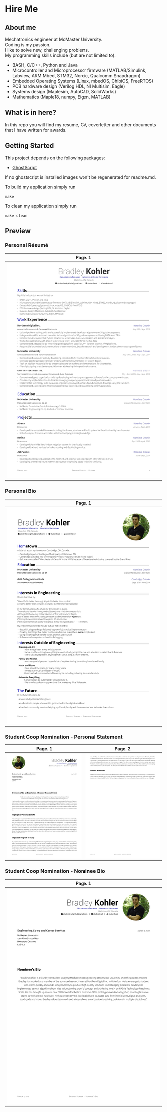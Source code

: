 # Hire Me

## About me

Mechatronics engineer at McMaster University. <br />
Coding is my passion. <br />
I like to solve new, challenging problems. <br />
My programming skills include (but are not limited to): <br />
 - BASH, C/C++, Python and Java
 - Microcontroller and Microprocessor firmware (MATLAB/Simulink, Labview, ARM Mbed, STM32, Nordic, Qualcomm Snapdragon)
 - Embedded Operating Systems (Linux, mbedOS, ChibiOS, FreeRTOS)
 - PCB hardware design (Verilog HDL, NI Multisim, Eagle)
 - Systems design (Maplesim, AutoCAD, SolidWorks)
 - Mathematics (Maple18, numpy, Eigen, MATLAB)

## What is in here?

In this repo you will find my resume, CV, coverletter and other documents that I have written for awards.

## Getting Started

This project depends on the following packages:

 - [GhostScript](https://www.ghostscript.com)

If no ghostscript is installed images won't be regenerated for readme.md.

To build my application simply run
```
make
```

To clean my application simply run
```
make clean
```

## Preview

### Personal Résumé

| Page. 1 |
|:---:|
| [![Résumé](images/studentbrad_personal_resume-001.jpg)](build/studentbrad_personal_resume.pdf)  |

### Personal Bio

| Page. 1 |
|:---:|
| [![Biography](images/studentbrad_personal_bio-001.jpg)](build/studentbrad_personal_bio.pdf) |

### Student Coop Nomination - Personal Statement

| Page. 1 | Page. 2 |
|:---:|:---:|
| [![Personal Statement](images/studentbrad_coop_personal_statement-001.jpg)](build/studentbrad_coop_personal_statement.pdf) | [![Personal Statement](images/studentbrad_coop_personal_statement-002.jpg)](build/studentbrad_coop_personal_statement.pdf) |

### Student Coop Nomination - Nominee Bio

| Page. 1 |
|:---:|
| [![Nominee Bio](images/studentbrad_coop_nominee_bio-001.jpg)](build/studentbrad_coop_nominee_bio.pdf) |

